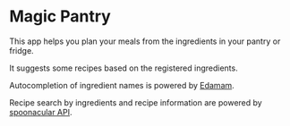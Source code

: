 # Magic Pantry

This app helps you plan your meals from the ingredients in your pantry or fridge.

It suggests some recipes based on the registered ingredients.

Autocompletion of ingredient names is powered by [Edamam](https://developer.edamam.com/).

Recipe search by ingredients and recipe information are powered by [spoonacular API](https://spoonacular.com/food-api).
